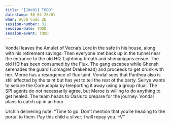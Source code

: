 ```yaml
---
title: "[10e01] TODO"
datestamp: 50-04-26/01
when: AC50 Cudo 26
session-number: 31
session-date: TODO
session-event: TODO
---
```


Vondal leaves the Amulet of Vecna’s Lore in the safe in his house, along with his retirement savings. Then everyone met back up in the tunnel near the entrance to the old HQ. Lightning breath and shenanigans ensue. The old HQ has been consumed by the Flux. The gang escapes while Ghensh serenades the guard (Lomagret Drakehead) and proceeds to get drunk with her. Meroe has a resurgence of flux taint. Vondal sees that Panthea also is still affected by the taint but has yet to tell the rest of the party. Seirye wants to secure the Cornucopia by teleporting it away using a group ritual. The SPI agents do not necessarily agree, but Meroe is willing to do anything to get healed. The team heads to Oasis to prepare for the journey. Vondal plans to catch up in an hour.

Urchin delivering note: “Time to go. Don’t mention that you’re heading to the portal to them. Pay this child a silver; I will repay you. –V”
